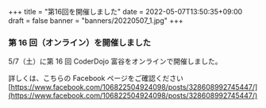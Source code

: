 +++
title = "第16回を開催しました"
date = 2022-05-07T13:50:35+09:00
draft = false
banner = "banners/20220507_1.jpg"
+++

### 第 16 回（オンライン）を開催しました

5/7（土）に第 16 回 CoderDojo 富谷をオンラインで開催しました。

詳しくは、こちらの Facebook ページをご確認ください[https://www.facebook.com/106822504924098/posts/328608992745447/](https://www.facebook.com/106822504924098/posts/328608992745447/)
